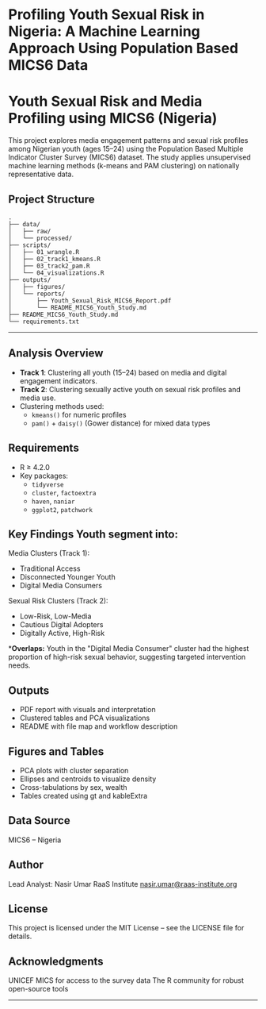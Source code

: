 # Profiling Youth Sexual Risk in Nigeria: A Machine Learning Approach Using Population Based MICS6 Data

# Youth Sexual Risk and Media Profiling using MICS6 (Nigeria)

This project explores media engagement patterns and sexual risk profiles among Nigerian youth (ages 15–24) using the Population Based Multiple Indicator Cluster Survey (MICS6) dataset. The study applies unsupervised machine learning methods (k-means and PAM clustering) on nationally representative data.

## Project Structure

	.
	├── data/
	│   ├── raw/                  
	│   └── processed/           
	├── scripts/
	│   ├── 01_wrangle.R          
	│   ├── 02_track1_kmeans.R    
	│   ├── 03_track2_pam.R        
	│   └── 04_visualizations.R    
	├── outputs/
	│   ├── figures/              
	│   └── reports/
	│       ├── Youth_Sexual_Risk_MICS6_Report.pdf
	│       └── README_MICS6_Youth_Study.md
	├── README_MICS6_Youth_Study.md
	└── requirements.txt
---



## Analysis Overview

- **Track 1**: Clustering all youth (15–24) based on media and digital engagement indicators.
- **Track 2**: Clustering sexually active youth on sexual risk profiles and media use.
- Clustering methods used:
  - `kmeans()` for numeric profiles
  - `pam()` + `daisy()` (Gower distance) for mixed data types

## Requirements

- R ≥ 4.2.0
- Key packages:
  - `tidyverse`
  - `cluster`, `factoextra`
  - `haven`, `naniar`
  - `ggplot2`, `patchwork`

## Key Findings Youth segment into: 

Media Clusters (Track 1): 
- Traditional Access
- Disconnected Younger Youth
- Digital Media Consumers

Sexual Risk Clusters (Track 2):
- Low-Risk, Low-Media
- Cautious Digital Adopters
- Digitally Active, High-Risk

***Overlaps:** Youth in the "Digital Media Consumer" cluster had the highest proportion of high-risk sexual behavior, suggesting targeted intervention needs.

## Outputs

- PDF report with visuals and interpretation
- Clustered tables and PCA visualizations
- README with file map and workflow description

## Figures and Tables
- PCA plots with cluster separation
- Ellipses and centroids to visualize density
- Cross-tabulations by sex, wealth
- Tables created using gt and kableExtra

## Data Source
MICS6 – Nigeria

## Author
Lead Analyst:
Nasir Umar
RaaS Institute
nasir.umar@raas-institute.org

## License
This project is licensed under the MIT License – see the LICENSE file for details.

## Acknowledgments
UNICEF MICS for access to the survey data
The R community for robust open-source tools



---
